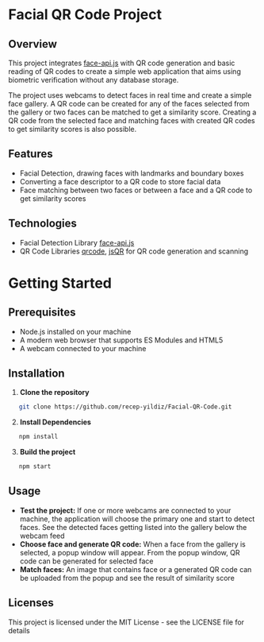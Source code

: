 # Facial QR Code Project

## Overview
This project integrates [face-api.js](https://github.com/justadudewhohacks/face-api.js) with QR code generation and basic reading of QR codes to create a simple web application that aims using biometric verification without any database storage. 

The project uses webcams to detect faces in real time and create a simple face gallery. A QR code can be created for any of the faces selected from the gallery or two faces can be matched to get a similarity score. 
Creating a QR code from the selected face and matching faces with created QR codes to get similarity scores is also possible. 

## Features
+ Facial Detection, drawing faces with landmarks and boundary boxes
+ Converting a face descriptor to a QR code to store facial data
+ Face matching between two faces or between a face and a QR code to get similarity scores

## Technologies
+ Facial Detection Library [face-api.js](https://github.com/justadudewhohacks/face-api.js)
+ QR Code Libraries [qrcode](https://github.com/soldair/node-qrcode), [jsQR](https://github.com/cozmo/jsQR) for QR code generation and scanning

# Getting Started
## Prerequisites
+ Node.js installed on your machine
+ A modern web browser that supports ES Modules and HTML5
+ A webcam connected to your machine

## Installation
1. **Clone the repository**
```bash
   git clone https://github.com/recep-yildiz/Facial-QR-Code.git
```

2. **Install Dependencies**
```bash
   npm install
```
 
3. **Build the project**
```bash
   npm start
```

## Usage
+ **Test the project:** If one or more webcams are connected to your machine, the application will choose the primary one and start to detect faces. See the detected faces getting listed into the gallery below the webcam feed
+ **Choose face and generate QR code:** When a face from the gallery is selected, a popup window will appear. From the popup window, QR code can be generated for selected face
+ **Match faces:** An image that contains face or a generated QR code can be uploaded from the popup and see the result of similarity score 

## Licenses
This project is licensed under the MIT License - see the LICENSE file for details